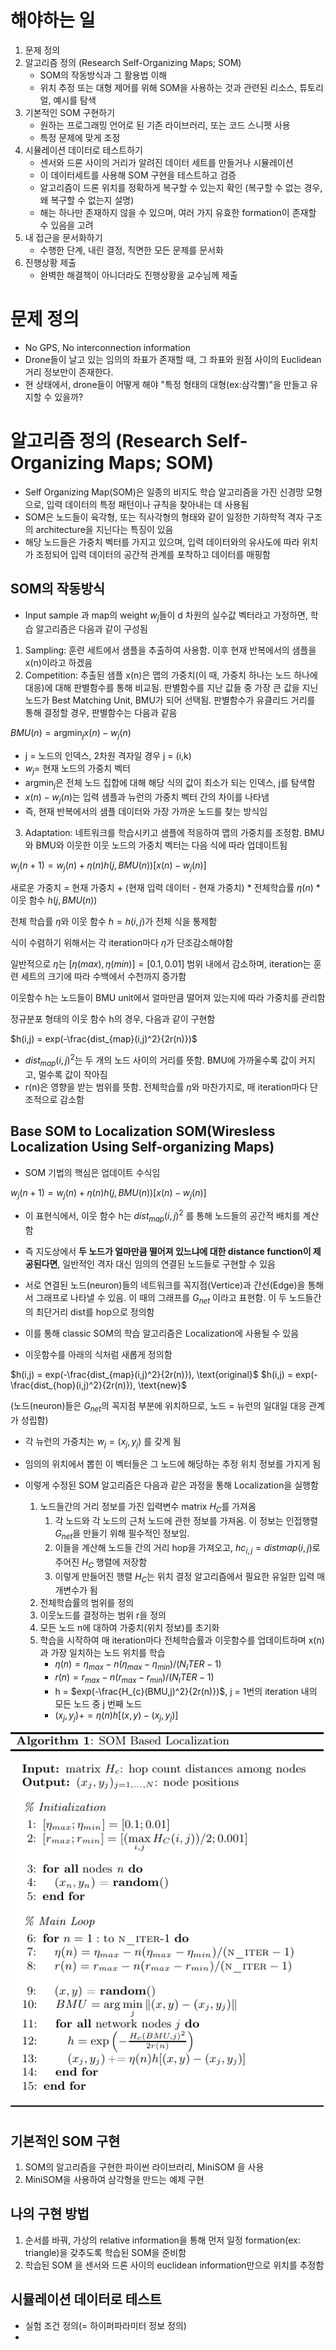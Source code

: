 # 해야하는 일

1. 문제 정의
2. 알고리즘 정의 (Research Self-Organizing Maps; SOM)
    - SOM의 작동방식과 그 활용법 이해
    - 위치 추정 또는 대형 제어를 위해 SOM을 사용하는 것과 관련된 리소스, 튜토리얼, 예시를 탐색
3. 기본적인 SOM 구현하기
    - 원하는 프로그래밍 언어로 된 기존 라이브러리, 또는 코드 스니펫 사용
    - 특정 문제에 맞게 조정
4. 시뮬레이션 데이터로 테스트하기
    - 센서와 드론 사이의 거리가 알려진 데이터 세트를 만들거나 시뮬레이션
    - 이 데이터세트를 사용해 SOM 구현을 테스트하고 검증
    - 알고리즘이 드론 위치를 정확하게 복구할 수 있는지 확인
    (복구할 수 없는 경우, 왜 복구할 수 없는지 설명)
    - 해는 하나만 존재하지 않을 수 있으며, 여러 가지 유효한 formation이 존재할 수 있음을 고려
5. 내 접근을 문서화하기
    - 수행한 단계, 내린 결정, 직면한 모든 문제를 문서화
6. 진행상황 제출
    - 완벽한 해결책이 아니더라도 진행상황을 교수님께 제출

# 문제 정의

- No GPS, No interconnection information
- Drone들이 날고 있는 임의의 좌표가 존재할 때, 그 좌표와 원점 사이의 Euclidean 거리 정보만이 존재한다. 
- 현 상태에서, drone들이 어떻게 해야 "특정 형태의 대형(ex:삼각뿔)"을 만들고 유지할 수 있을까?

# 알고리즘 정의 (Research Self-Organizing Maps; SOM)

- Self Organizing Map(SOM)은 일종의 비지도 학습 알고리즘을 가진 신경망 모형으로, 입력 데이터의 특정 패턴이나 규칙을 찾아내는 데 사용됨
- SOM은 노드들이 육각형, 또는 직사각형의 형태와 같이 일정한 기하학적 격자 구조의 architecture을 지닌다는 특징이 있음
- 해당 노드들은 가중치 벡터를 가지고 있으며, 입력 데이터와의 유사도에 따라 위치가 조정되어 입력 데이터의 공간적 관계를 포착하고 데이터를 매핑함


## SOM의 작동방식

- Input sample 과 map의 weight $w_{j}$들이 d 차원의 실수값 벡터라고 가정하면, 학습 알고리즘은 다음과 같이 구성됨 

1. Sampling: 훈련 세트에서 샘플을 추출하여 사용함. 이후 현재 반복에서의 샘플을 x(n)이라고 하겠음
2. Competition: 추출된 샘플 x(n)은 맵의 가중치(이 때, 가중치 하나는 노드 하나에 대응)에 대해 판별함수를 통해 비교됨. 판별함수를 지난 값들 중 가장 큰 값을 지닌 노드가 Best Matching Unit, BMU가 되어 선택됨. 판별함수가 유클리드 거리를 통해 결정할 경우, 판별함수는 다음과 같음

$BMU(n)=\text{argmin}_{j} x(n) - w_j(n)$

- j = 노드의 인덱스, 2차원 격자일 경우 j = (i,k)
- $w_{j} =$ 현재 노드의 가중치 벡터
- $\text{argmin}_{j}$은 전체 노드 집합에 대해 해당 식의 값이 최소가 되는 인덱스, j를 탐색함
- $x(n) - w_j(n)$는 입력 샘플과 뉴런의 가중치 벡터 간의 차이를 나타냄
- 즉, 현재 반복에서의 샘플 데이터와 가장 가까운 노드를 찾는 방식임

3. Adaptation: 네트워크를 학습시키고 샘플에 적응하여 맵의 가중치를 조정함. BMU와 BMU와 이웃한 이웃 노드의 가중치 벡터는 다음 식에 따라 업데이트됨

$w_{j}(n+1) = w_{j}(n) + \eta(n) h(j,BMU(n))[x(n) - w_{j}(n)]$

새로운 가중치 = 현재 가중치 + (현재 입력 데이터 - 현재 가중치) * 전체학습률 $\eta(n)$ *이웃 함수 $h(j,BMU(n))$

전체 학습률 $\eta$와 이웃 함수 $h = h(i,j)$가 전체 식을 통제함 

식이 수렴하기 위해서는 각 iteration마다 $\eta$가 단조감소해야함 

일반적으로 $\eta$는 $[\eta(max),\eta(min)]=[0.1,0.01]$ 범위 내에서 감소하며, iteration는 훈련 세트의 크기에 따라 수백에서 수천까지 증가함

이웃함수 h는 노드들이 BMU unit에서 얼마만큼 떨어져 있는지에 따라 가중치를 관리함

정규분포 형태의 이웃 함수 h의 경우, 다음과 같이 구현함

$h(i,j) = exp(-\frac{dist_{map}(i,j)^2}{2r(n)})$

- $dist_{map}(i,j)^2$는 두 개의 노드 사이의 거리를 뜻함. BMU에 가까울수록 값이 커지고, 멀수록 값이 작아짐
- r(n)은 영향을 받는 범위를 뜻함. 전체학습률 $\eta$와 마찬가지로, 매 iteration마다 단조적으로 감소함

## Base SOM to Localization SOM(Wiresless Localization Using Self-organizing Maps)

<!--
- SOM은 훈련이 끝나면 각 노드가 입력공간을 대표하는 모델 벡터를 포함하게 됨. 이렇게 훈련된 SOM을 이용해 새로운 혹은 이전에 본 적 없는 입력 데이터를 분류하거나 특정 패턴을 인식하는 데 사용할 수 있음. 

- 즉 새로운 입력 데이터가 주어지면 주어진 샘플과 가장 일치하는 Best Matching Unit (BMU)의 가중치 벡터를 찾아 입력 데이터를 분류하거나 특성을 인식할 수 있음

- 뿐만 아니라, 각 BMU는 2차원 그리드에서 위치를 정의하므로 SOM은 입력 공간의 데이터를 노드 격자로 정의된 평면으로 나타낼 수 있음. 초기에 탐사 단계에서 센서에 의해 수집된 정보를 기반으로 훈련된 SOM은 가상의 지도로 활용되어 새로운 데이터를 격자 위치로 변환하거나 다양한 환경(예: 다른 방)을 인식하는 데 사용될 수 있음 -->

- SOM 기법의 핵심은 업데이트 수식임

$w_{j}(n+1) = w_{j}(n) + \eta(n) h(j,BMU(n))[x(n) - w_{j}(n)]$

- 이 표현식에서, 이웃 함수 h는 $dist_{map}(i,j)^2$ 를 통해 노드들의 공간적 배치를 계산함
- 즉 지도상에서 __두 노드가 얼마만큼 떨어져 있느냐에 대한 distance function이 제공된다면__, 일반적인 격자 대신 임의의 연결된 노드들로 구현할 수 있음

- 서로 연결된 노드(neuron)들의 네트워크를 꼭지점(Vertice)과 간선(Edge)을 통해서 그래프로 나타낼 수 있음. 이 때의 그래프를 $G_{net}$ 이라고 표현함. 이 두 노드들간의 최단거리 dist를 hop으로 정의함

- 이를 통해 classic SOM의 학습 알고리즘은 Localization에 사용될 수 있음
- 이웃함수를 아래의 식처럼 새롭게 정의함

$h(i,j) = exp(-\frac{dist_{map}(i,j)^2}{2r(n)}), \text{original}$
$h(i,j) = exp(-\frac{dist_{hop}(i,j)^2}{2r(n)}), \text{new}$

(노드(neuron)들은 $G_{net}$의 꼭지점 부분에 위치하므로, 노드 = 뉴런의 일대일 대응 관계가 성립함)

- 각 뉴런의 가중치는 $w_{j} = (x_{j},y_{j})$ 를 갖게 됨
- 임의의 위치에서 뽑힌 이 벡터들은 그 노드에 해당하는 추정 위치 정보를 가지게 됨

- 이렇게 수정된 SOM 알고리즘은 다음과 같은 과정을 통해 Localization을 실행함
    1. 노드들간의 거리 정보를 가진 입력변수 matrix $H_{C}$를 가져옴
        1. 각 노드와 각 노드의 근처 노드에 관한 정보를 가져옴. 이 정보는 인접행렬 $G_{net}$을 만들기 위해 필수적인 정보임.
        2. 이들을 계산해 노드들 간의 거리 hop을 가져오고, ${hc}_{i,j} = distmap(i,j)$로 주어진 $H_{C}$ 행렬에 저장함
        3. 이렇게 만들어진 행렬 $H_{C}$는 위치 결정 알고리즘에서 필요한 유일한 입력 매개변수가 됨
    2. 전체학습률의 범위를 정의
    3. 이웃노드를 결정하는 범위 r을 정의 
    4. 모든 노드 n에 대하여 가중치(위치 정보)를 초기화
    5. 학습을 시작하여 매 iteration마다 전체학습률과 이웃함수를 업데이트하며 x(n)과 가장 일치하는 노드 위치를 학습
        - $\eta(n) = \eta_{max} - n(\eta_{max}-\eta_{min})/(N_ITER - 1)$
        - $r(n) = r_{max} - n(r_{max}-r_{min})/(N_ITER - 1)$
        - h = $exp(-\frac{H_{c}(BMU,j)^2}{2r(n)})$, j = 1번의 iteration 내의 모든 노드 중 j 번째 노드
        - $(x_{j}, y_{j}) += \eta(n)h[(x,y)-(x_{j}, y_{j})]$
        

![alt text](image-1.png)


## 기본적인 SOM 구현

1. SOM의 알고리즘을 구현한 파이썬 라이브러리, MiniSOM 을 사용
2. MiniSOM을 사용하여 삼각형을 만드는 예제 구현



## 나의 구현 방법

1. 순서를 바꿔, 가상의 relative information을 통해 먼저 일정 formation(ex: triangle)을 갖추도록 학습된 SOM을 준비함
2. 학습된 SOM 을 센서와 드론 사이의 euclidean information만으로 위치를 추정함

## 시뮬레이션 데이터로 테스트

- 실험 조건 정의(= 하이퍼파라미터 정보 정의)
- 